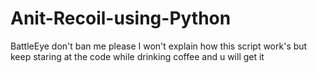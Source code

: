 # Anit-Recoil-using-Python
BattleEye don't ban me please
I won't explain how this script work's but keep staring at the code while drinking coffee and u will get it
